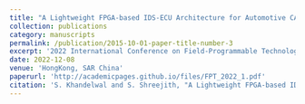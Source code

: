 ```yaml
---
title: "A Lightweight FPGA-based IDS-ECU Architecture for Automotive CAN"
collection: publications
category: manuscripts
permalink: /publication/2015-10-01-paper-title-number-3
excerpt: '2022 International Conference on Field-Programmable Technology (ICFPT)'
date: 2022-12-08
venue: 'HongKong, SAR China'
paperurl: 'http://academicpages.github.io/files/FPT_2022_1.pdf'
citation: 'S. Khandelwal and S. Shreejith, "A Lightweight FPGA-based IDS-ECU Architecture for Automotive CAN," 2022 International Conference on Field-Programmable Technology (ICFPT), Hong Kong, 2022, pp. 1-9, doi: 10.1109/ICFPT56656.2022.9974508.'
---
```

